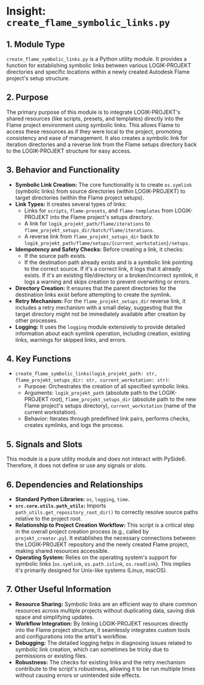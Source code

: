 # Insight: `create_flame_symbolic_links.py`

## 1. Module Type

`create_flame_symbolic_links.py` is a Python utility module. It provides a function for establishing symbolic links between various LOGIK-PROJEKT directories and specific locations within a newly created Autodesk Flame project's setup structure.

## 2. Purpose

The primary purpose of this module is to integrate LOGIK-PROJEKT's shared resources (like scripts, presets, and templates) directly into the Flame project environment using symbolic links. This allows Flame to access these resources as if they were local to the project, promoting consistency and ease of management. It also creates a symbolic link for iteration directories and a reverse link from the Flame setups directory back to the LOGIK-PROJEKT structure for easy access.

## 3. Behavior and Functionality

- **Symbolic Link Creation:** The core functionality is to create `os.symlink` (symbolic links) from source directories (within LOGIK-PROJEKT) to target directories (within the Flame project setups).
- **Link Types:** It creates several types of links:
  - Links for `scripts`, `flame-presets`, and `flame-templates` from LOGIK-PROJEKT into the Flame project's setups directory.
  - A link for `logik_projekt_path/flame/iterations` to `flame_projekt_setups_dir/batch/flame/iterations`.
  - A reverse link from `flame_projekt_setups_dir` back to `logik_projekt_path/flame/setups/{current_workstation}/setups`.
- **Idempotency and Safety Checks:** Before creating a link, it checks:
  - If the source path exists.
  - If the destination path already exists and is a symbolic link pointing to the correct source. If it's a correct link, it logs that it already exists. If it's an existing file/directory or a broken/incorrect symlink, it logs a warning and skips creation to prevent overwriting or errors.
- **Directory Creation:** It ensures that the parent directories for the destination links exist before attempting to create the symlink.
- **Retry Mechanism:** For the `flame_projekt_setups_dir` reverse link, it includes a retry mechanism with a small delay, suggesting that the target directory might not be immediately available after creation by other processes.
- **Logging:** It uses the `logging` module extensively to provide detailed information about each symlink operation, including creation, existing links, warnings for skipped links, and errors.

## 4. Key Functions

- `create_flame_symbolic_links(logik_projekt_path: str, flame_projekt_setups_dir: str, current_workstation: str)`:
  - Purpose: Orchestrates the creation of all specified symbolic links.
  - Arguments: `logik_projekt_path` (absolute path to the LOGIK-PROJEKT root), `flame_projekt_setups_dir` (absolute path to the new Flame project's setups directory), `current_workstation` (name of the current workstation).
  - Behavior: Iterates through predefined link pairs, performs checks, creates symlinks, and logs the process.

## 5. Signals and Slots

This module is a pure utility module and does not interact with PySide6. Therefore, it does not define or use any signals or slots.

## 6. Dependencies and Relationships

- **Standard Python Libraries:** `os`, `logging`, `time`.
- **`src.core.utils.path_utils`:** Imports `path_utils.get_repository_root_dir()` to correctly resolve source paths relative to the project root.
- **Relationship to Project Creation Workflow:** This script is a critical step in the overall project creation process (e.g., called by `projekt_creator.py`). It establishes the necessary connections between the LOGIK-PROJEKT repository and the newly created Flame project, making shared resources accessible.
- **Operating System:** Relies on the operating system's support for symbolic links (`os.symlink`, `os.path.islink`, `os.readlink`). This implies it's primarily designed for Unix-like systems (Linux, macOS).

## 7. Other Useful Information

- **Resource Sharing:** Symbolic links are an efficient way to share common resources across multiple projects without duplicating data, saving disk space and simplifying updates.
- **Workflow Integration:** By linking LOGIK-PROJEKT resources directly into the Flame project structure, it seamlessly integrates custom tools and configurations into the artist's workflow.
- **Debugging:** The detailed logging helps in diagnosing issues related to symbolic link creation, which can sometimes be tricky due to permissions or existing files.
- **Robustness:** The checks for existing links and the retry mechanism contribute to the script's robustness, allowing it to be run multiple times without causing errors or unintended side effects.